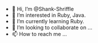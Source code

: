 - 👋 Hi, I’m @Shank-Shriffle
- 👀 I’m interested in Ruby, Java.
- 🌱 I’m currently learning Ruby.
- 💞️ I’m looking to collaborate on ...
- 📫 How to reach me ...

<!---
Shank-Shriffle/Shank-Shriffle is a ✨ special ✨ repository because its `README.md` (this file) appears on your GitHub profile.
You can click the Preview link to take a look at your changes.
--->
